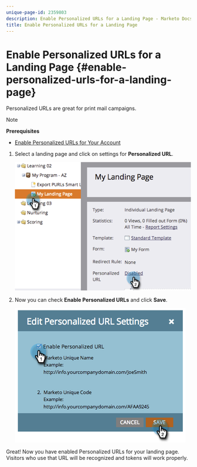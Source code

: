 ```yaml
---
unique-page-id: 2359803
description: Enable Personalized URLs for a Landing Page - Marketo Docs - Product Documentation
title: Enable Personalized URLs for a Landing Page
---
```


# Enable Personalized URLs for a Landing Page {#enable-personalized-urls-for-a-landing-page}

Personalized URLs are great for print mail campaigns.

>[!NOTE]
>
>**Prerequisites**
>
>* [Enable Personalized URLs for Your Account](enable-personalized-urls-for-your-account.md)
>

1. Select a landing page and click on settings for **Personalized URL**.

   ![](assets/image2014-9-18-13-3a24-3a3.png)

1. Now you can check **Enable Personalized URLs** and click **Save**.

   ![](assets/image2014-9-18-13-3a23-3a53.png)

Great! Now you have enabled Personalized URLs for your landing page. Visitors who use that URL will be recognized and tokens will work properly.
